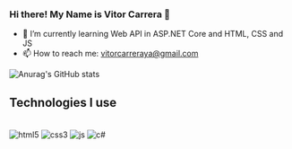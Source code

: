 ### Hi there! My Name is Vitor Carrera 👋


- 🌱 I’m currently learning Web API in ASP.NET Core and HTML, CSS and JS
- 📫 How to reach me: vitorcarreraya@gmail.com


![Anurag's GitHub stats](https://github-readme-stats.vercel.app/api?username=vitorcarrera&show_icons=true&theme=merko)


## Technologies I use

<div stytle="display: inline_block"> <br/>
  <img align="center" alt="html5" src="https://img.shields.io/badge/HTML5-E34F26?style=for-the-badge&logo=html5&logoColor=white"/>
  <img align="center" alt="css3" src="https://img.shields.io/badge/CSS3-1572B6?style=for-the-badge&logo=css3&logoColor=white"/>
  <img align="center" alt="js" src="https://img.shields.io/badge/JavaScript-F7DF1E?style=for-the-badge&logo=javascript&logoColor=black"/>
  <img align="center" alt="c#" src="https://img.shields.io/badge/C%23-239120?style=for-the-badge&logo=c-sharp&logoColor=white"/>
</div>
